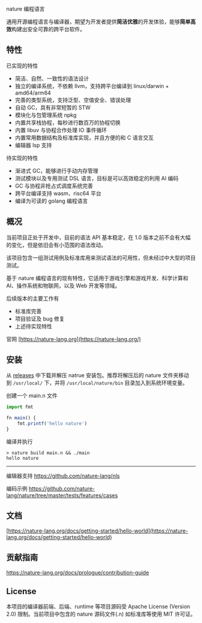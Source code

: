 nature 编程语言

通用开源编程语言与编译器，期望为开发者提供**简洁优雅**的开发体验，能够**简单高效**构建出安全可靠的跨平台软件。

## 特性

已实现的特性

- 简洁、自然、一致性的语法设计
- 独立的编译系统，不依赖 llvm，支持跨平台编译到 linux/darwin + amd64/arm64
- 完善的类型系统，支持泛型、空值安全、错误处理
- 自动 GC，具有非常短暂的 STW
- 模块化与包管理系统 npkg
- 内置共享栈协程，每秒进行数百万的协程切换
- 内置 libuv 与协程合作处理 IO 事件循环
- 内置常用数据结构及标准库实现，并且方便的和 C 语言交互
- 编辑器 lsp 支持

待实现的特性

- 渐进式 GC，能够进行手动内存管理
- 测试模块以及专用测试 DSL 语言，目标是可以高效稳定的利用 AI 编码
- GC 与协程非抢占式调度系统完善
- 跨平台编译支持 wasm、risc64 平台
- 编译为可读的 golang 编程语言

## 概况

当前项目正处于开发中，目前的语法 API 基本稳定，在 1.0 版本之前不会有大幅的变化，但是依旧会有小范围的语法改动。

该项目包含一组测试用例及标准库用来测试语法的可用性，但未经过中大型的项目测试。

基于 nature 编程语言的现有特性，它适用于游戏引擎和游戏开发、科学计算和 AI、操作系统和物联网，以及 Web 开发等领域。

后续版本的主要工作有
- 标准库完善
- 项目验证及 bug 修复
- 上述待实现特性

官网 [https://nature-lang.org](https://nature-lang.org/)

## 安装

从 [releases](https://github.com/nature-lang/nature/releases) 中下载并解压 natrue 安装包。推荐将解压后的 nature 文件夹移动到 `/usr/local/` 下，并将 `/usr/local/nature/bin` 目录加入到系统环境变量。

创建一个 main.n 文件

```js
import fmt

fn main() {
	fmt.printf('hello nature')
}
```

编译并执行

```
> nature build main.n && ./main
hello nature
```

---

编辑器支持 https://github.com/nature-lang/nls

编码示例 https://github.com/nature-lang/nature/tree/master/tests/features/cases

## 文档

[https://nature-lang.org/docs/getting-started/hello-world](https://nature-lang.org/docs/getting-started/hello-world)

## 贡献指南

https://nature-lang.org/docs/prologue/contribution-guide

## License

本项目的编译器前端、后端、runtime 等项目源码受 Apache License (Version 2.0) 限制。当前项目中包含的 nature 源码文件(.n) 如标准库等使用 MIT 许可证。